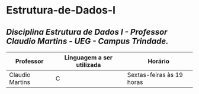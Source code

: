 # Estrutura-de-Dados-I
## *Disciplina Estrutura de Dados I - Professor Claudio Martins - UEG - Campus Trindade.*

| Professor | Linguagem a ser utilizada | Horário |
|--- |--- |--- |
| Claudio Martins | C | Sextas-feiras às 19 horas |
